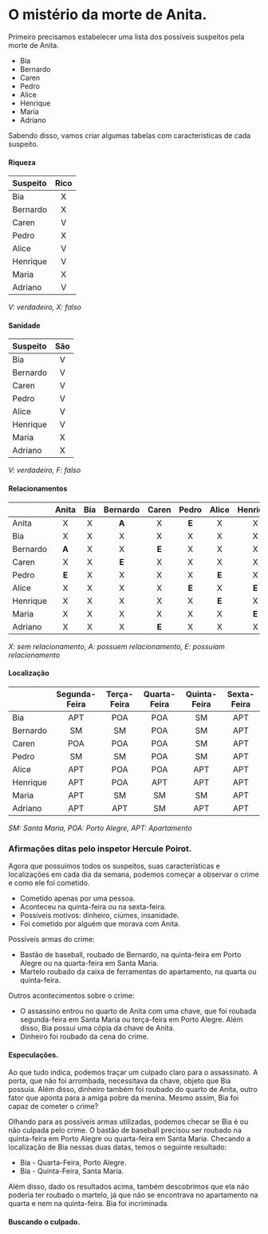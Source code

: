 # O mistério da morte de Anita.

Primeiro precisamos estabelecer uma lista dos possíveis suspeitos pela morte de Anita.

- Bia
- Bernardo
- Caren
- Pedro
- Alice
- Henrique
- Maria
- Adriano

Sabendo disso, vamos criar algumas tabelas com características de cada suspeito.

#### Riqueza
| Suspeito | Rico |
| :------- | :--: |
| Bia      |  X   |
| Bernardo |  X   |
| Caren    |  V   |
| Pedro    |  X   |
| Alice    |  V   |
| Henrique |  V   |
| Maria    |  X   |
| Adriano  |  V   |

_V: verdadeiro, X: falso_

#### Sanidade
| Suspeito | São |
| :------- | :-: |
| Bia      |  V  |
| Bernardo |  V  |
| Caren    |  V  |
| Pedro    |  V  |
| Alice    |  V  |
| Henrique |  V  |
| Maria    |  X  |
| Adriano  |  X  |

_V: verdadeiro, F: falso_

#### Relacionamentos
|          | Anita | Bia | Bernardo | Caren | Pedro | Alice | Henrique | Maria | Adriano |
| :------- | :---: | :-: | :------: | :---: | :---: | :---: | :------: | :---: | :-----: |
| Anita    |   X   |  X  |  **A**   |   X   | **E** |   X   |     X    |   X   |    X    |
| Bia      |   X   |  X  |    X     |   X   |   X   |   X   |     X    |   X   |    X    |
| Bernardo | **A** |  X  |    X     | **E** |   X   |   X   |     X    |   X   |    X    |
| Caren    |   X   |  X  |  **E**   |   X   |   X   |   X   |     X    |   X   |  **E**  |
| Pedro    | **E** |  X  |    X     |   X   |   X   | **E** |     X    |   X   |    X    |
| Alice    |   X   |  X  |    X     |   X   | **E** |   X   |   **E**  |   X   |    X    |
| Henrique |   X   |  X  |    X     |   X   |   X   | **E** |     X    | **E** |    X    |
| Maria    |   X   |  X  |    X     |   X   |   X   |   X   |   **E**  |   X   |  **E**  |
| Adriano  |   X   |  X  |    X     | **E** |   X   |   X   |     X    | **E** |    X    |

_X: sem relacionamento, A: possuem relacionamento, E: possuíam relacionamento_

#### Localização
|          | Segunda-Feira | Terça-Feira | Quarta-Feira | Quinta-Feira | Sexta-Feira |
| :------- | :-----------: | :---------: | :----------: | :----------: | :---------: |
| Bia      |     APT       |     POA     |     POA      |      SM      |     APT     |
| Bernardo |     SM        |     SM      |     POA      |      SM      |     APT     |
| Caren    |     POA       |     POA     |     POA      |      SM      |     APT     |
| Pedro    |     SM        |     SM      |     POA      |      SM      |     APT     |
| Alice    |     APT       |     POA     |     POA      |      APT     |     APT     |
| Henrique |     APT       |     POA     |     APT      |      APT     |     APT     |
| Maria    |     APT       |     SM      |     SM       |      SM      |     APT     |
| Adriano  |     APT       |     APT     |     SM       |      APT     |     APT     |

_SM: Santa Maria, POA: Porto Alegre, APT: Apartamento_

### Afirmações ditas pelo inspetor Hercule Poirot.

Agora que possuímos todos os suspeitos, suas características e localizações em cada dia da semana, podemos começar a observar o crime e como ele foi cometido.

- Cometido apenas por uma pessoa.
- Aconteceu na quinta-feira ou na sexta-feira.
- Possíveis motivos: dinheiro, ciúmes, insanidade.
- Foi cometido por alguém que morava com Anita.

Possíveis armas do crime:

- Bastão de baseball, roubado de Bernardo, na quinta-feira em Porto Alegre ou na quarta-feira em Santa Maria.
- Martelo roubado da caixa de ferramentas do apartamento, na quarta ou quinta-feira.

Outros acontecimentos sobre o crime:

- O assassino entrou no quarto de Anita com uma chave, que foi roubada segunda-feira em Santa Maria ou terça-feira em Porto Alegre. Além disso, Bia possui uma cópia da chave de Anita.
- Dinheiro foi roubado da cena do crime.

#### Especulações.

Ao que tudo indica, podemos traçar um culpado claro para o assassinato. A porta, que não foi arrombada, necessitava da chave, objeto que Bia possuía. Além disso, dinheiro também foi roubado do quarto de Anita, outro fator que aponta para a amiga pobre da menina. Mesmo assim, Bia foi capaz de cometer o crime?

Olhando para as possíveis armas utilizadas, podemos checar se Bia é ou não culpada pelo crime. O bastão de baseball precisou ser roubado na quinta-feira em Porto Alegre ou quarta-feira em Santa Maria. Checando a localização de Bia nessas duas datas, temos o seguinte resultado:

- Bia - Quarta-Feira, Porto Alegre.
- Bia - Quinta-Feira, Santa Maria.

Além disso, dado os resultados acima, também descobrimos que ela não poderia ter roubado o martelo, já que não se encontrava no apartamento na quarta e nem na quinta-feira. Bia foi incriminada.

#### Buscando o culpado.